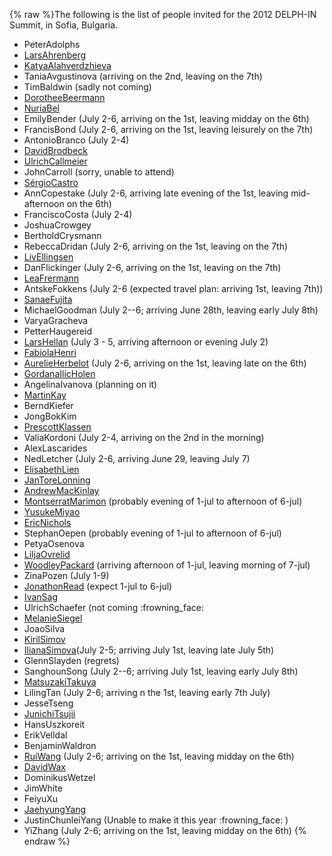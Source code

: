 {% raw %}The following is the list of people invited for the 2012 DELPH-IN
Summit, in Sofia, Bulgaria.

- PeterAdolphs
- [LarsAhrenberg](/LarsAhrenberg)
- [KatyaAlahverdzhieva](/KatyaAlahverdzhieva)
- TaniaAvgustinova (arriving on the 2nd, leaving
on the 7th)
- TimBaldwin (sadly not coming)
- [DorotheeBeermann](/DorotheeBeermann)
- [NuriaBel](/NuriaBel)
- EmilyBender (July 2-6, arriving on the 1st, leaving
midday on the 6th)
- FrancisBond (July 2-6, arriving on the 1st, leaving
leisurely on the 7th)
- AntonioBranco (July 2-4)
- [DavidBrodbeck](/DavidBrodbeck)
- [UlrichCallmeier](/UlrichCallmeier)
- JohnCarroll (sorry, unable to attend)
- [SérgioCastro](/S%C3%A9rgioCastro)
- AnnCopestake (July 2-6, arriving late evening of the
1st, leaving mid-afternoon on the 6th)
- FranciscoCosta (July 2-4)
- JoshuaCrowgey
- BertholdCrysmann
- RebeccaDridan (July 2-6, arriving on the 1st,
leaving on the 7th)
- [LivEllingsen](/LivEllingsen)
- DanFlickinger (July 2-6, arriving on the 1st,
leaving on the 7th)
- [LeaFrermann](/LeaFrermann)
- AntskeFokkens (July 2-6 (expected travel plan:
arriving 1st, leaving 7th))
- [SanaeFujita](/SanaeFujita)
- MichaelGoodman (July 2--6; arriving June 28th,
leaving early July 8th)
- VaryaGracheva
- PetterHaugereid
- [LarsHellan](/LarsHellan) (July 3 - 5, arriving afternoon or evening
July 2)
- [FabiolaHenri](/FabiolaHenri)
- [AurelieHerbelot](/AurelieHerbelot) (July 2-6, arriving on the 1st,
leaving late on the 6th)
- [GordanaIlicHolen](/GordanaIlicHolen)
- AngelinaIvanova (planning on it)
- [MartinKay](/MartinKay)
- BerndKiefer
- JongBokKim
- [PrescottKlassen](/PrescottKlassen)
- ValiaKordoni (July 2-4, arriving on the 2nd in the
morning)
- AlexLascarides
- NedLetcher (July 2-6, arriving June 29, leaving
July 7)
- [ElisabethLien](/ElisabethLien)
- [JanToreLonning](/JanToreLonning)
- [AndrewMacKinlay](/AndrewMacKinlay)
- [MontserratMarimon](/MontserratMarimon) (probably evening of 1-jul
to afternoon of 6-jul)
- [YusukeMiyao](/YusukeMiyao)
- [EricNichols](/EricNichols)
- StephanOepen (probably evening of 1-jul to afternoon
of 6-jul)
- PetyaOsenova
- [LiljaOvrelid](/LiljaOvrelid)
- [WoodleyPackard](/WoodleyPackard) (arriving afternoon of 1-jul,
leaving morning of 7-jul)
- ZinaPozen (July 1-9)
- [JonathonRead](/JonathonRead) (expect 1-jul to 6-jul)
- [IvanSag](/IvanSag)
- UlrichSchaefer (not coming :frowning\_face:
- [MelanieSiegel](/MelanieSiegel)
- JoaoSilva
- [KirilSimov](/KirilSimov)
- [IlianaSimova](/IlianaSimova)(July 2-5; arriving July 1st, leaving
late July 5th)
- GlennSlayden (regrets)
- SanghounSong (July 2--6; arriving July 1st, leaving
early July 8th)
- [MatsuzakiTakuya](/MatsuzakiTakuya)
- LilingTan (July 2-6; arriving n the 1st, leaving early
7th July)
- JesseTseng
- [JunichiTsujii](/JunichiTsujii)
- HansUszkoreit
- ErikVelldal
- BenjaminWaldron
- [RuiWang](/RuiWang) (July 2-6; arriving on the 1st, leaving midday
on the 6th)
- [DavidWax](/DavidWax)
- DominikusWetzel
- JimWhite
- FeiyuXu
- [JaehyungYang](/JaehyungYang)
- JustinChunleiYang (Unable to make it this year
:frowning\_face: )
- YiZhang (July 2-6; arriving on the 1st, leaving midday on
the 6th)
<update date omitted for speed>{% endraw %}